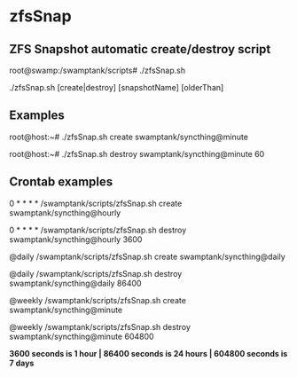 # zfsSnap
## ZFS Snapshot automatic create/destroy script ##

root@swamp:/swamptank/scripts# ./zfsSnap.sh 

./zfsSnap.sh [create|destroy] [snapshotName] [olderThan]


## Examples ##
root@host:~# ./zfsSnap.sh create swamptank/syncthing@minute

root@host:~# ./zfsSnap.sh destroy swamptank/syncthing@minute 60

## Crontab examples ##
0 * * * * /swamptank/scripts/zfsSnap.sh create swamptank/syncthing@hourly

0 * * * * /swamptank/scripts/zfsSnap.sh destroy swamptank/syncthing@hourly 3600

@daily /swamptank/scripts/zfsSnap.sh create swamptank/syncthing@daily

@daily /swamptank/scripts/zfsSnap.sh destroy swamptank/syncthing@daily 86400

@weekly /swamptank/scripts/zfsSnap.sh create swamptank/syncthing@minute

@weekly /swamptank/scripts/zfsSnap.sh destroy swamptank/syncthing@minute 604800


**3600 seconds is 1 hour | 86400 seconds is 24 hours | 604800 seconds is 7 days**

